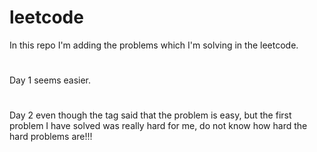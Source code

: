 # leetcode
In this repo I'm adding the problems which I'm solving in the leetcode. 
#
Day 1 seems easier.
#
Day 2 even though the tag said that the problem is easy,  but the first problem I have solved was really hard for me, do not know how hard the hard problems are!!!
